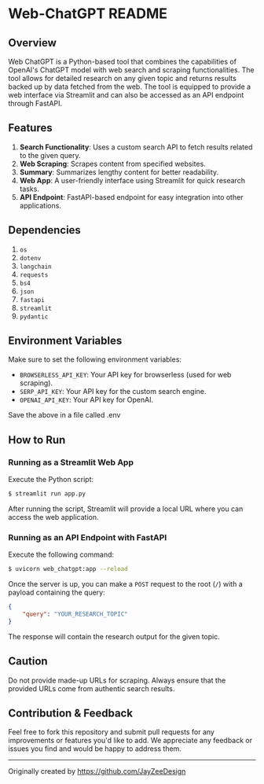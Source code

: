 # Web-ChatGPT README

## Overview
Web ChatGPT is a Python-based tool that combines the capabilities of OpenAI's ChatGPT model with web search and scraping functionalities. The tool allows for detailed research on any given topic and returns results backed up by data fetched from the web. The tool is equipped to provide a web interface via Streamlit and can also be accessed as an API endpoint through FastAPI.

## Features
1. **Search Functionality**: Uses a custom search API to fetch results related to the given query.
2. **Web Scraping**: Scrapes content from specified websites.
3. **Summary**: Summarizes lengthy content for better readability.
4. **Web App**: A user-friendly interface using Streamlit for quick research tasks.
5. **API Endpoint**: FastAPI-based endpoint for easy integration into other applications.

## Dependencies
1. `os`
2. `dotenv`
3. `langchain`
4. `requests`
5. `bs4`
6. `json`
7. `fastapi`
8. `streamlit`
9. `pydantic`

## Environment Variables
Make sure to set the following environment variables:

- `BROWSERLESS_API_KEY`: Your API key for browserless (used for web scraping).
- `SERP_API_KEY`: Your API key for the custom search engine.
- `OPENAI_API_KEY`: Your API key for OpenAI.

Save the above in a file called .env

## How to Run

### Running as a Streamlit Web App

Execute the Python script:

```bash
$ streamlit run app.py
```

After running the script, Streamlit will provide a local URL where you can access the web application.

### Running as an API Endpoint with FastAPI

Execute the following command:

```bash
$ uvicorn web_chatgpt:app --reload
```

Once the server is up, you can make a `POST` request to the root (`/`) with a payload containing the query:

```json
{
    "query": "YOUR_RESEARCH_TOPIC"
}
```

The response will contain the research output for the given topic.

## Caution

Do not provide made-up URLs for scraping. Always ensure that the provided URLs come from authentic search results.

## Contribution & Feedback

Feel free to fork this repository and submit pull requests for any improvements or features you'd like to add. We appreciate any feedback or issues you find and would be happy to address them.

---

Originally created by https://github.com/JayZeeDesign
